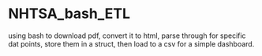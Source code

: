 # NHTSA_bash_ETL
using bash to download pdf, convert it to html, parse through for specific dat points, store them in a struct, then load to a csv for a simple dashboard.

